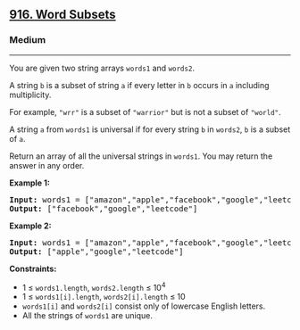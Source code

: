 
<h2><a href="https://leetcode.com/problems/word-subsets">916. Word Subsets</a></h2>
<h3>Medium</h3>
<hr>
<p>You are given two string arrays <code>words1</code> and <code>words2</code>.</p>

<p>A string <code>b</code> is a subset of string <code>a</code> if every letter in <code>b</code> occurs in <code>a</code> including multiplicity.</p>

<p>For example, <code>"wrr"</code> is a subset of <code>"warrior"</code> but is not a subset of <code>"world"</code>.</p>

<p>A string <code>a</code> from <code>words1</code> is universal if for every string <code>b</code> in <code>words2</code>, <code>b</code> is a subset of <code>a</code>.</p>

<p>Return an array of all the universal strings in <code>words1</code>. You may return the answer in any order.</p>

<p><strong>Example 1:</strong></p>
<pre>
<strong>Input:</strong> words1 = ["amazon","apple","facebook","google","leetcode"], words2 = ["e","o"]
<strong>Output:</strong> ["facebook","google","leetcode"]
</pre>

<p><strong>Example 2:</strong></p>
<pre>
<strong>Input:</strong> words1 = ["amazon","apple","facebook","google","leetcode"], words2 = ["l","e"]
<strong>Output:</strong> ["apple","google","leetcode"]
</pre>

<p><strong>Constraints:</strong></p>
<ul>
  <li>1 ≤ <code>words1.length</code>, <code>words2.length</code> ≤ 10<sup>4</sup></li>
  <li>1 ≤ <code>words1[i].length</code>, <code>words2[i].length</code> ≤ 10</li>
  <li><code>words1[i]</code> and <code>words2[i]</code> consist only of lowercase English letters.</li>
  <li>All the strings of <code>words1</code> are unique.</li>
</ul>
